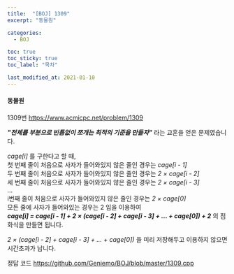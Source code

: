 ```yaml
---
title:  "[BOJ] 1309"
excerpt: "동물원"

categories:
  - BOJ

toc: true
toc_sticky: true
toc_label: "목차"

last_modified_at: 2021-01-10
---
```


#### 동물원

1309번 <https://www.acmicpc.net/problem/1309>

***"전체를 부분으로 빈틈없이 쪼개는 최적의 기준을 만들자"*** 라는 교훈을 얻은 문제였습니다.

*cage[i]* 를 구한다고 할 때,<br>
첫 번째 줄이 처음으로 사자가 들어와있지 않은 줄인 경우는 *cage[i - 1]*<br>
두 번째 줄이 처음으로 사자가 들어와있지 않은 줄인 경우는 *2 × cage[i - 2]*<br>
세 번째 줄이 처음으로 사자가 들어와있지 않은 줄인 경우는 *2 × cage[i - 3]*<br>
...<br>
i번째 줄이 처음으로 사자가 들어와있지 않은 줄인 경우는 *2 × cage[0]*<br>
모든 줄에 사자가 들어와있는 경우는 2 임을 이용하여<br>
***cage[i] = cage[i - 1] + 2 × (cage[i - 2] + cage[i - 3] + ... + cage[0]) + 2*** 의 점화식을 만들면 됩니다.

*2 × (cage[i - 2] + cage[i - 3] + ... + cage[0])* 을 미리 저장해두고 이용하지 않으면 시간초과가 납니다.

정답 코드 <https://github.com/Geniemo/BOJ/blob/master/1309.cpp>